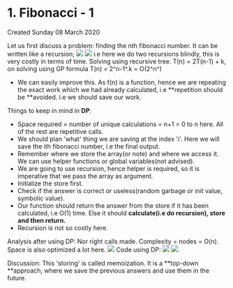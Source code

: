 # 1. Fibonacci - 1
Created Sunday 08 March 2020

Let us first discuss a problem: finding the nth fibonacci number.
It can be written like a recursion;
![](/assets/1._Fibonacci_-_1-image-1.png)
![](/assets/1._Fibonacci_-_1-image-2.png)
i.e here we do two recursions blindly, this is very costly in terms of time.
Solving using recursive tree.
T(n) = 2T(n-1) + k, on solving using GP formula
T(n) = 2^n-1^.k = O(2^n^)

- We can easily improve this. As f(n) is a function, hence we are repeating the exact work which we had already calculated, i.e **repetition should be **avoided. i.e we should save our work.

Things to keep in mind in **DP**:

- Space required = number of unique calculations = n+1 = 0 to n here. All of the rest are repetitive calls.
- We should plan 'what' thing we are saving at the index 'i'. Here we will save the ith fibonacci number, i.e the final output.
- Remember where we store the array(or note) and where we access it. We can use helper functions or global variables(not advised).
- We are going to use recursion, hence helper is required, so it is imperative that we pass the array as argument.
- Initialize the store first.
- Check if the answer is correct or useless(random garbage or init value, symbolic value).
- Our function should return the answer from the store if it has been calculated, i.e O(1) time. Else it should **calculate(i.e do recursion), store and then return.**
- Recursion is not so costly here.

Analysis after using DP: Nor right calls made. Complexity = nodes = O(n). Space is also optimized a lot here.
![](/assets/1._Fibonacci_-_1-image-3.png)
Code using DP:
![](/assets/1._Fibonacci_-_1-image-4.png)
![](/assets/1._Fibonacci_-_1-image-5.png)

Discussion: This 'storing' is called memoization. It is a **top-down **approach, where we save the previous answers and use them in the future.
